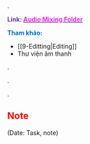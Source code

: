 .

<span style="font-weight:bold; color:rgb(112, 48, 160)">Link: </span>[<span style="font-weight:bold; color:rgb(251, 31, 255)">Audio Mixing Folder</span>](file:///D:%5CPROJECTS%5CChicken%5C2.Production%5CSeason%202%5CSS2Ep1-KhoGa%5C10.Audio%20Mixing)

<span style="font-weight:bold; color:rgb(0, 112, 192)">Tham khảo:</span>
* [[9-Editting|Editing]]
* Thư viện âm thanh

.

.

.

## <span style="color:rgb(255, 0, 0)">Note</span> 
(Date: Task, note)